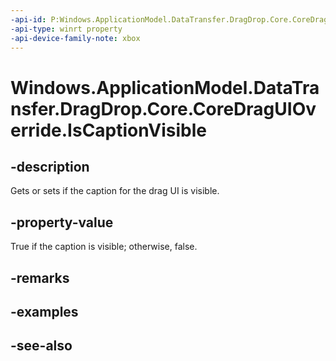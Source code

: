 ```yaml
---
-api-id: P:Windows.ApplicationModel.DataTransfer.DragDrop.Core.CoreDragUIOverride.IsCaptionVisible
-api-type: winrt property
-api-device-family-note: xbox
---
```


<!-- Property syntax
public bool IsCaptionVisible { get;  set; }
-->

# Windows.ApplicationModel.DataTransfer.DragDrop.Core.CoreDragUIOverride.IsCaptionVisible

## -description
Gets or sets if the caption for the drag UI is visible.

## -property-value
True if the caption is visible; otherwise, false.

## -remarks

## -examples

## -see-also
